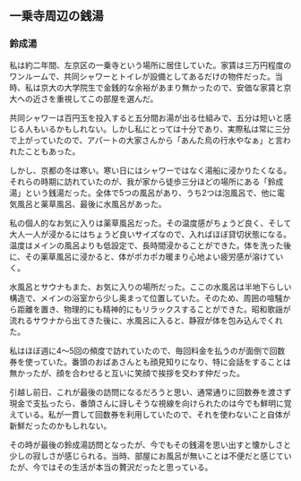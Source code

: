 ## 一乗寺周辺の銭湯

### 鈴成湯

私は約二年間、左京区の一乗寺という場所に居住していた。家賃は三万円程度のワンルームで、共同シャワーとトイレが設備としてあるだけの物件だった。当時、私は京大の大学院生で金銭的な余裕があまり無かったので、安価な家賃と京大への近さを重視してこの部屋を選んだ。

共同シャワーは百円玉を投入すると五分間お湯が出る仕組みで、五分は短いと感じる人もいるかもしれない。しかし私にとっては十分であり、実際私は常に三分で上がっていたので、アパートの大家さんから「あんた烏の行水やなぁ」と言われたこともあった。

しかし、京都の冬は寒い。寒い日にはシャワーではなく湯船に浸かりたくなる。それらの時期に訪れていたのが、我が家から徒歩三分ほどの場所にある「鈴成湯」という銭湯だった。全体で5つの風呂があり、うち2つは泡風呂で、他に電気風呂と薬草風呂、最後に水風呂があった。

私の個人的なお気に入りは薬草風呂だった。その温度感がちょうど良く、そして大人一人が浸かるにはちょうど良いサイズなので、入ればほぼ貸切状態になる。温度はメインの風呂よりも低設定で、長時間浸かることができた。体を洗った後に、その薬草風呂に浸かると、体がポカポカ暖まり心地よい疲労感が溶けていく。

水風呂とサウナもまた、お気に入りの場所だった。ここの水風呂は半地下らしい構造で、メインの浴室から少し奥まって位置していた。そのため、周囲の喧騒から距離を置き、物理的にも精神的にもリラックスすることができた。昭和歌謡が流れるサウナから出てきた後に、水風呂に入ると、静寂が体を包み込んでくれた。

私はほぼ週に4〜5回の頻度で訪れていたので、毎回料金を払うのが面倒で回数券を使っていた。番頭のおばあさんとも顔見知りになり、特に会話をすることは無かったが、顔を合わせると互いに笑顔で挨拶を交わす仲だった。

引越し前日、これが最後の訪問になるだろうと思い、通常通りに回数券を渡さず現金で支払ったら、番頭さんに訝しそうな視線を向けられたのは今でも鮮明に覚えている。私が一貫して回数券を利用していたので、それを使わないこと自体が新鮮だったのかもしれない。

その時が最後の鈴成湯訪問となったが、今でもその銭湯を思い出すと懐かしさと少しの寂しさが感じられる。当時、部屋にお風呂が無いことは不便だと感じていたが、今ではその生活が本当の贅沢だったと思っている。